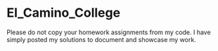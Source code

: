 # El_Camino_College
Please do not copy your homework assignments from my code. I have simply posted my solutions to document and showcase my work.
